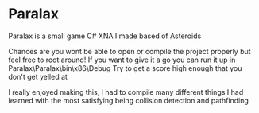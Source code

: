 # Paralax
Paralax is a small game C# XNA I made based of Asteroids

Chances are you wont be able to open or compile the project properly but feel free to root around!
If you want to give it a go you can run it up in Paralax\Paralax\bin\x86\Debug
Try to get a score high enough that you don't get yelled at

I really enjoyed making this, I had to compile many different things I had learned with the most satisfying being collision detection and pathfinding
